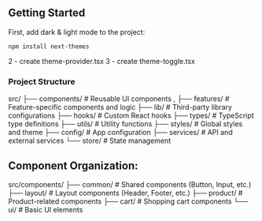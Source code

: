 
## Getting Started

First, add dark & light mode to the project:

```
npm install next-themes
```
2 - create theme-provider.tsx
3 - create theme-toggle.tsx


### Project Structure

src/
├── components/     # Reusable UI components ,
├── features/       # Feature-specific components and logic
├── lib/           # Third-party library configurations
├── hooks/         # Custom React hooks
├── types/         # TypeScript type definitions
├── utils/         # Utility functions
├── styles/        # Global styles and theme
├── config/        # App configuration
├── services/      # API and external services
└── store/         # State management

## Component Organization:

src/components/
├── common/          # Shared components (Button, Input, etc.)
├── layout/          # Layout components (Header, Footer, etc.)
├── product/         # Product-related components
├── cart/           # Shopping cart components
└── ui/             # Basic UI elements

